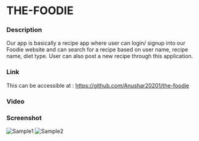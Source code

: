 # THE-FOODIE

### Description
Our app is basically a recipe app where user can login/ signup into our Foodie website and can search for a recipe based on user name, recipe name, diet type. User can also post a new recipe through this application.


### Link
This can be accessible at : https://github.com/Anushar20201/the-foodie

### Video


### Screenshot
 ![Sample1](https://github.com/Anushar20201/the-foodie/blob/main/public/image/image-1.PNG)
 ![Sample2](https://github.com/Anushar20201/the-foodie/blob/main/public/image/image-2.PNG)
